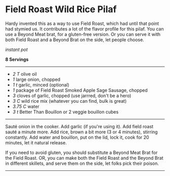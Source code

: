 # Field Roast Wild Rice Pilaf

Hardy invented this as a way to use Field Roast, which had until that point had
stymied us. It contributes a lot of the flavor profile for this pilaf. You can
use a Beyond Meat brat, for a gluten-free version. Or you can serve it with both
Field Roast and a Beyond Brat on the side, let people choose.

*instant pot*

**8 Servings**

---

- *2 T* olive oil
- *1* large onion, chopped
- *1 t* garlic, minced (optional)
- *1* package of Field Roast Smoked Apple Sage Sausage, chopped
- *3* cloves of garlic, chopped (use jarrred, don't be a hero)
- *3 C* wild rice mix (whatever you can find, bulk is great)
- *3.75 C* water
- *3 t* Better Than Bouillon or 2 veggie bouillon cubes

---

Sauté onion in the cooker. Add garlic (if you're using it). Add field roast
sauté a minute more. Add rice, brown a bit more (3 or 4 minutes), stirring
constantly. Add water and bouillon, put on the lid, lock it, cook for 20
minutes, let it natural release.

If you need to avoid gluten, you should substitute a Beyond Meat Brat for the
Field Roast. OR, you can make both the Field Roast and the Beyond Brat in
different skillets, and serve them on the side, let folks pick their poison.

---

